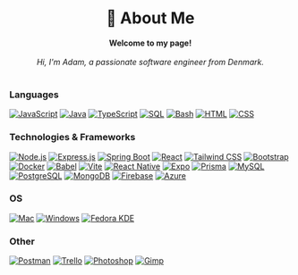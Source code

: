 <h1 align="center">💫 About Me</h1>

<p align="center">
    <b>Welcome to my page!</b><br><br>
    <i>
        Hi, I'm Adam, a passionate software engineer from Denmark.<br>
    </i><br>
</p>

### Languages

[![JavaScript](https://img.shields.io/badge/javascript-black?style=for-the-badge&logo=javascript)](https://github.com/adamwarfa)
[![Java](https://img.shields.io/badge/openjdk-black?style=for-the-badge&logo=openjdk)](https://github.com/adamwarfa)
[![TypeScript](https://img.shields.io/badge/typescript-black?style=for-the-badge&logo=typescript)](https://github.com/adamwarfa)
[![SQL](https://img.shields.io/badge/sql-black?style=for-the-badge&logo=mariadb)](https://github.com/adamwarfa)
[![Bash](https://img.shields.io/badge/bash-black?style=for-the-badge&logo=gnu-bash&logoColor=white)](https://github.com/adamwarfa)
[![HTML](https://img.shields.io/badge/html-black?style=for-the-badge&logo=html5)](https://github.com/adamwarfa)
[![CSS](https://img.shields.io/badge/css-black?style=for-the-badge&logo=css3)](https://github.com/adamwarfa)

### Technologies & Frameworks

[![Node.js](https://img.shields.io/badge/node.js-black?style=for-the-badge&logo=node.js)](https://github.com/adamwarfa)
[![Express.js](https://img.shields.io/badge/express-black?style=for-the-badge&logo=express)](https://github.com/adamwarfa)
[![Spring Boot](https://img.shields.io/badge/Spring%20Boot-black?style=for-the-badge&logo=spring-boot)](https://github.com/adamwarfa)
[![React](https://img.shields.io/badge/react-black?style=for-the-badge&logo=react)](https://github.com/adamwarfa)
[![Tailwind CSS](https://img.shields.io/badge/tailwindcss-black?style=for-the-badge&logo=tailwind-css)](https://github.com/adamwarfa)
[![Bootstrap](https://img.shields.io/badge/Bootstrap-black?style=for-the-badge&logo=bootstrap)](https://github.com/adamwarfa)
[![Docker](https://img.shields.io/badge/Docker-black?style=for-the-badge&logo=docker)](https://github.com/adamwarfa)
[![Babel](https://img.shields.io/badge/babel-black?style=for-the-badge&logo=babel)](https://github.com/adamwarfa)
[![Vite](https://img.shields.io/badge/vite-black?style=for-the-badge&logo=vite)](https://github.com/adamwarfa)
[![React Native](https://img.shields.io/badge/React%20Native-black?style=for-the-badge&logo=react)](https://github.com/adamwarfa)
[![Expo](https://img.shields.io/badge/Expo-black?style=for-the-badge&logo=expo)](https://github.com/adamwarfa)
[![Prisma](https://img.shields.io/badge/prisma-black?style=for-the-badge&logo=prisma)](https://github.com/adamwarfa)
[![MySQL](https://img.shields.io/badge/mysql-black?style=for-the-badge&logo=mysql)](https://github.com/adamwarfa)
[![PostgreSQL](https://img.shields.io/badge/PostgreSQL-black?style=for-the-badge&logo=postgresql)](https://github.com/adamwarfa)
[![MongoDB](https://img.shields.io/badge/MongoDB-black?style=for-the-badge&logo=mongodb)](https://github.com/adamwarfa)
[![Firebase](https://img.shields.io/badge/Firebase-black?style=for-the-badge&logo=firebase)](https://github.com/adamwarfa)
[![Azure](https://img.shields.io/badge/Azure-black?style=for-the-badge&logo=microsoft-azure)](https://github.com/adamwarfa)

### OS

[![Mac](https://img.shields.io/badge/mac-black?style=for-the-badge&logo=apple)](https://github.com/adamwarfa)
[![Windows](https://img.shields.io/badge/windows-black?style=for-the-badge&logo=windows)](https://github.com/adamwarfa)
[![Fedora KDE](https://img.shields.io/badge/linux-black?style=for-the-badge&logo=Linux)](https://github.com/adamwarfa)

### Other

[![Postman](https://img.shields.io/badge/Postman-black?style=for-the-badge&logo=postman)](https://github.com/adamwarfa)
[![Trello](https://img.shields.io/badge/Trello-black?style=for-the-badge&logo=trello)](https://github.com/adamwarfa)
[![Photoshop](https://img.shields.io/badge/Photoshop-black?style=for-the-badge&logo=adobe-photoshop)](https://github.com/adamwarfa)
[![Gimp](https://img.shields.io/badge/Gimp-black?style=for-the-badge&logo=gimp)](https://github.com/adamwarfa)
